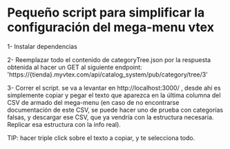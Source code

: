 # Pequeño script para simplificar la configuración del mega-menu vtex

1- Instalar dependencias

2- Reemplazar todo el contenido de categoryTree.json por la respuesta obtenida
   al hacer un GET al siguiente endpoint:
   'https://{tienda}.myvtex.com/api/catalog_system/pub/category/tree/3'

3- Correr el script. se va a levantar en http://localhost:3000/ , desde ahí es
   simplemente copiar y pegar el texto que aparezca en la última columna del CSV
   de armado del mega-menu (en caso de no encontrarse documentación de este CSV,
   se puede hacer uno de prueba con categorías falsas, y descargar ese CSV, que
   ya vendría con la estructura necesaria. Replicar esa estructura con la info
   real).


   TIP: hacer triple click sobre el texto a copiar, y te selecciona todo.

